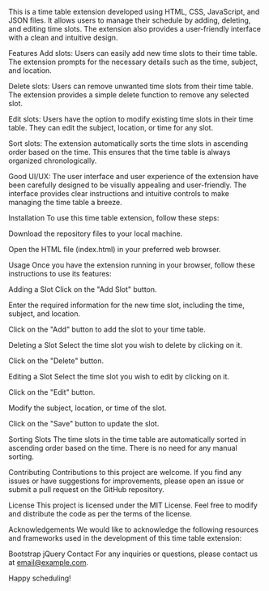This is a time table extension developed using HTML, CSS, JavaScript, and JSON files. It allows users to manage their schedule by adding, deleting, and editing time slots. The extension also provides a user-friendly interface with a clean and intuitive design.

Features
Add slots: Users can easily add new time slots to their time table. The extension prompts for the necessary details such as the time, subject, and location.

Delete slots: Users can remove unwanted time slots from their time table. The extension provides a simple delete function to remove any selected slot.

Edit slots: Users have the option to modify existing time slots in their time table. They can edit the subject, location, or time for any slot.

Sort slots: The extension automatically sorts the time slots in ascending order based on the time. This ensures that the time table is always organized chronologically.

Good UI/UX: The user interface and user experience of the extension have been carefully designed to be visually appealing and user-friendly. The interface provides clear instructions and intuitive controls to make managing the time table a breeze.

Installation
To use this time table extension, follow these steps:

Download the repository files to your local machine.

Open the HTML file (index.html) in your preferred web browser.

Usage
Once you have the extension running in your browser, follow these instructions to use its features:

Adding a Slot
Click on the "Add Slot" button.

Enter the required information for the new time slot, including the time, subject, and location.

Click on the "Add" button to add the slot to your time table.

Deleting a Slot
Select the time slot you wish to delete by clicking on it.

Click on the "Delete" button.

Editing a Slot
Select the time slot you wish to edit by clicking on it.

Click on the "Edit" button.

Modify the subject, location, or time of the slot.

Click on the "Save" button to update the slot.

Sorting Slots
The time slots in the time table are automatically sorted in ascending order based on the time. There is no need for any manual sorting.

Contributing
Contributions to this project are welcome. If you find any issues or have suggestions for improvements, please open an issue or submit a pull request on the GitHub repository.

License
This project is licensed under the MIT License. Feel free to modify and distribute the code as per the terms of the license.

Acknowledgements
We would like to acknowledge the following resources and frameworks used in the development of this time table extension:

Bootstrap
jQuery
Contact
For any inquiries or questions, please contact us at email@example.com.

Happy scheduling!
